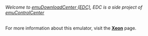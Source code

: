 ###### Welcome to [emuDownloadCenter (EDC)](https://github.com/PhoenixInteractiveNL/emuDownloadCenter/wiki/), EDC is a side project of [emuControlCenter](https://github.com/PhoenixInteractiveNL/emuControlCenter/wiki/)

For more information about this emulator, visit the [**Xeon**](https://github.com/PhoenixInteractiveNL/emuDownloadCenter/wiki/Emulator-xeon#menu) page.
